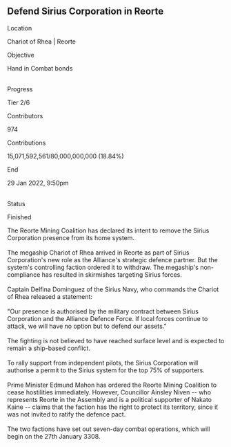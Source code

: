## Defend Sirius Corporation in Reorte

Location

Chariot of Rhea \| Reorte

Objective

Hand in Combat bonds

\
Progress

Tier 2/6

Contributors

974

Contributions

15,071,592,561/80,000,000,000 (18.84%)

End

29 Jan 2022, 9:50pm

\
Status

Finished

The Reorte Mining Coalition has declared its intent to remove the Sirius
Corporation presence from its home system.\
\
The megaship Chariot of Rhea arrived in Reorte as part of Sirius
Corporation\'s new role as the Alliance\'s strategic defence partner.
But the system\'s controlling faction ordered it to withdraw. The
megaship\'s non-compliance has resulted in skirmishes targeting Sirius
forces.\
\
Captain Delfina Dominguez of the Sirius Navy, who commands the Chariot
of Rhea released a statement:\
\
\"Our presence is authorised by the military contract between Sirius
Corporation and the Alliance Defence Force. If local forces continue to
attack, we will have no option but to defend our assets.\"\
\
The fighting is not believed to have reached surface level and is
expected to remain a ship-based conflict.\
\
To rally support from independent pilots, the Sirius Corporation will
authorise a permit to the Sirius system for the top 75% of supporters.\
\
Prime Minister Edmund Mahon has ordered the Reorte Mining Coalition to
cease hostilities immediately. However, Councillor Ainsley Niven -- who
represents Reorte in the Assembly and is a political supporter of Nakato
Kaine -- claims that the faction has the right to protect its territory,
since it was not invited to ratify the defence pact.\
\
The two factions have set out seven-day combat operations, which will
begin on the 27th January 3308.
